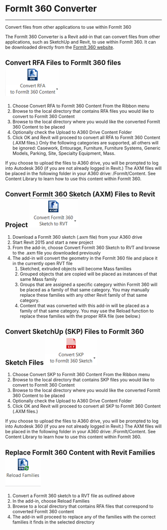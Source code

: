 # FormIt 360 Converter

----

Convert files from other applications to use within FormIt 360
 

The FormIt 360 Converter is a Revit add-in that can convert files from other applications, such as SketchUp and Revit, to use within FormIt 360. It can be downloaded directly from the [FormIt 360 website](http://formit360.autodesk.com/blog/formit-converter/).

## Convert RFA Files to FormIt 360 files ![](Images/GUID-2CC7B106-9414-40FA-BD69-5884ACBA0834-low.png)

1. Choose Convert RFA to FormIt 360 Content From the Ribbon menu
2. Browse to the local directory that contains RFA files you would like to convert to FormIt 360 Content
3. Browse to the local directory where you would like the converted FormIt 360 Content to be placed
4. Optionally check the Upload to A360 Drive Content Folder
5. Click OK and Revit will proceed to convert all RFA to FormIt 360 Content (.AXM files.) Only the following categories are supported, all others will be ignored: Casework, Entourage, Furniture, Furniture Systems, Generic Models, Parking, Site, Specialty Equipment, Mass.

If you choose to upload the files to A360 drive, you will be prompted to log into Autodesk 360 (if you are not already logged in Revit.) The AXM files will be placed in the following folder in your A360 drive: /FormIt/Content. See Content Library to learn how to use this content within FormIt 360.

## Convert FormIt 360 Sketch (AXM) Files to Revit Project ![](Images/GUID-45D30848-2C40-46BB-AC86-47372BB18DB1-low.png)

1. Download a FormIt 360 sketch (.axm file) from your A360 drive
2. Start Revit 2015 and start a new project
3. From the add-in, choose Convert FormIt 360 Sketch to RVT and browse to the .axm file you downloaded previously
4. The add-in will convert the geometry in the FormIt 360 file and place it in the currently open RVT file 
    1. Sketched, extruded objects will become Mass families
    2. Grouped objects that are copied will be placed as instances of that same Mass family
    3. Groups that are assigned a specific category within FormIt 360 will be placed as a family of that same category. You may manually replace these families with any other Revit family of that same category.
    4. Content that was converted with this add-in will be placed as a family of that same category. You may use the Reload function to replace these families with the proper RFA file (see below.)

## Convert SketchUp (SKP) Files to FormIt 360 Sketch Files ![](Images/GUID-D6CF1FD4-6665-4748-872C-5D2855A84D1D-low.png)

1. Choose Convert SKP to FormIt 360 Content From the Ribbon menu
2. Browse to the local directory that contains SKP files you would like to convert to FormIt 360 Content
3. Browse to the local directory where you would like the converted FormIt 360 Content to be placed
4. Optionally check the Upload to A360 Drive Content Folder
5. Click OK and Revit will proceed to convert all SKP to FormIt 360 Content (.AXM files.)

If you choose to upload the files to A360 drive, you will be prompted to log into Autodesk 360 (if you are not already logged in Revit.) The AXM files will be placed in the following folder in your A360 drive: /FormIt/Content. See Content Library to learn how to use this content within FormIt 360.

## Replace FormIt 360 Content with Revit Families ![](Images/GUID-B9500378-87F8-4458-858D-42A451164228-low.png)

1. Convert a FormIt 360 sketch to a RVT file as outlined above
2. In the add-in, choose Reload Families
3. Browse to a local directory that contains RFA files that correspond to converted FormIt 360 content
4. The add-in will proceed to replace any of the families with the correct families it finds in the selected directory
